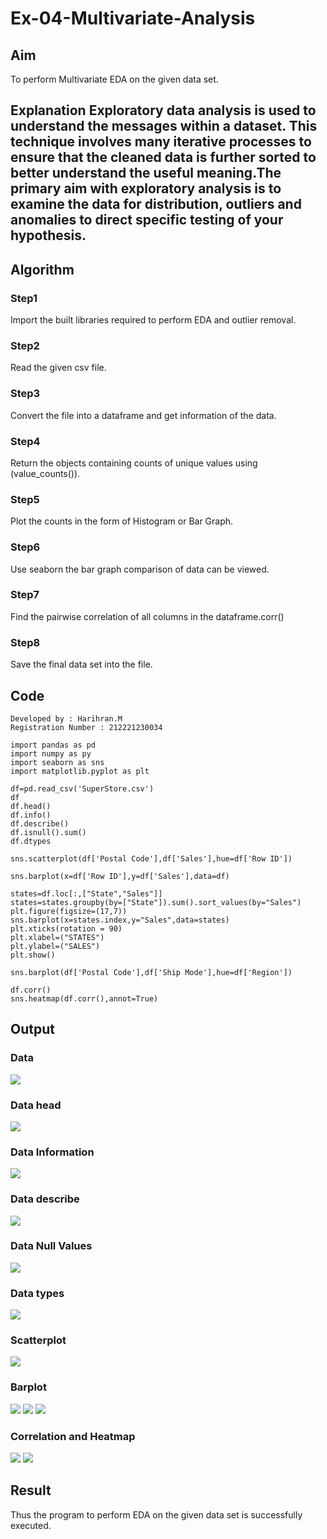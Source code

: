 # Ex-04-Multivariate-Analysis
## Aim
To perform Multivariate EDA on the given data set.

## Explanation Exploratory data analysis is used to understand the messages within a dataset. This technique involves many iterative processes to ensure that the cleaned data is further sorted to better understand the useful meaning.The primary aim with exploratory analysis is to examine the data for distribution, outliers and anomalies to direct specific testing of your hypothesis.

## Algorithm
### Step1
Import the built libraries required to perform EDA and outlier removal.

### Step2
Read the given csv file.

### Step3
Convert the file into a dataframe and get information of the data.

### Step4
Return the objects containing counts of unique values using (value_counts()).

### Step5
Plot the counts in the form of Histogram or Bar Graph.

### Step6
Use seaborn the bar graph comparison of data can be viewed.

### Step7
Find the pairwise correlation of all columns in the dataframe.corr()

### Step8
Save the final data set into the file.

## Code
```
Developed by : Harihran.M
Registration Number : 212221230034
```
```
import pandas as pd
import numpy as py
import seaborn as sns
import matplotlib.pyplot as plt

df=pd.read_csv('SuperStore.csv')
df
df.head()
df.info()
df.describe()
df.isnull().sum()
df.dtypes

sns.scatterplot(df['Postal Code'],df['Sales'],hue=df['Row ID'])

sns.barplot(x=df['Row ID'],y=df['Sales'],data=df)

states=df.loc[:,["State","Sales"]]
states=states.groupby(by=["State"]).sum().sort_values(by="Sales")
plt.figure(figsize=(17,7))
sns.barplot(x=states.index,y="Sales",data=states)
plt.xticks(rotation = 90)
plt.xlabel=("STATES")
plt.ylabel=("SALES")
plt.show()

sns.barplot(df['Postal Code'],df['Ship Mode'],hue=df['Region'])

df.corr()
sns.heatmap(df.corr(),annot=True)
```

## Output
### Data
![](1.png)
### Data head 
![](2.png)
### Data Information
![](3.png)
### Data describe
![](4.png)
### Data Null Values
![](5.png)
### Data types 
![](6.png)
### Scatterplot
![](8.png)
### Barplot
![](9.png)
![](10.png)
![](11.png)
### Correlation and Heatmap
![](12.png)
![](13.png)

## Result
Thus the program to perform EDA on the given data set is successfully executed.